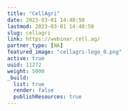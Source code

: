 ```yaml
---
title: "CellAgri"
date: 2023-03-01 14:40:50
lastmod: 2023-03-01 14:40:50
slug: cellagri
link: https://webinar.cell.ag/
partner_type: [NA]
featured_image: "cellagri-logo_0.png"
active: true
uuid: 11272
weight: 5000
_build:
  list: true
  render: false
  publishResources: true
---
```

